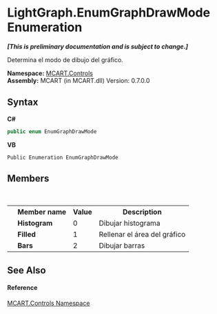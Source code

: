 # LightGraph.EnumGraphDrawMode Enumeration
 _**\[This is preliminary documentation and is subject to change.\]**_

Determina el modo de dibujo del gráfico.

**Namespace:**&nbsp;<a href="1c9d7a8e-81d4-838a-f87d-7379b253b6ce">MCART.Controls</a><br />**Assembly:**&nbsp;MCART (in MCART.dll) Version: 0.7.0.0

## Syntax

**C#**<br />
``` C#
public enum EnumGraphDrawMode
```

**VB**<br />
``` VB
Public Enumeration EnumGraphDrawMode
```


## Members
&nbsp;<table><tr><th></th><th>Member name</th><th>Value</th><th>Description</th></tr><tr><td /><td target="F:MCART.Controls.LightGraph.EnumGraphDrawMode.Histogram">**Histogram**</td><td>0</td><td>Dibujar histograma</td></tr><tr><td /><td target="F:MCART.Controls.LightGraph.EnumGraphDrawMode.Filled">**Filled**</td><td>1</td><td>Rellenar el área del gráfico</td></tr><tr><td /><td target="F:MCART.Controls.LightGraph.EnumGraphDrawMode.Bars">**Bars**</td><td>2</td><td>Dibujar barras</td></tr></table>

## See Also


#### Reference
<a href="1c9d7a8e-81d4-838a-f87d-7379b253b6ce">MCART.Controls Namespace</a><br />